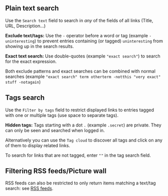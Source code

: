 ## Plain text search

Use the `Search text` field to search in _any_ of the fields of all links (Title, URL, Description...)

**Exclude text/tags:** Use the `-` operator before a word or tag (example `-uninteresting`) to prevent entries containing (or tagged) `uninteresting` from showing up in the search results.

**Exact text search:** Use double-quotes (example `"exact search"`) to search for the exact expression.

Both exclude patterns and exact searches can be combined with normal searches (example `"exact search" term otherterm -notthis "very exact" stuff -notagain`)

## Tags search

Use the `Filter by tags` field to restrict displayed links to entries tagged with one or multiple tags (use space to separate tags).  

**Hidden tags:** Tags starting with a dot `.` (example `.secret`) are private. They can only be seen and searched when logged in.

Alternatively you can use the `Tag cloud` to discover all tags and click on any of them to display related links.

To search for links that are not tagged, enter `""` in the tag search field.

## Filtering RSS feeds/Picture wall

RSS feeds can also be restricted to only return items matching a text/tag search: see [RSS feeds](RSS-feeds).
